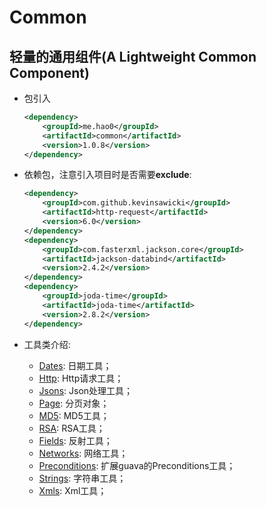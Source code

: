 # Common

轻量的通用组件(A Lightweight Common Component)
---

+ 包引入
	
	```xml
	<dependency>
        <groupId>me.hao0</groupId>
        <artifactId>common</artifactId>
        <version>1.0.8</version>
    </dependency>
	```
	
+ 依赖包，注意引入项目时是否需要**exclude**:

	```xml
	<dependency>
        <groupId>com.github.kevinsawicki</groupId>
        <artifactId>http-request</artifactId>
        <version>6.0</version>
    </dependency>
    <dependency>
        <groupId>com.fasterxml.jackson.core</groupId>
        <artifactId>jackson-databind</artifactId>
        <version>2.4.2</version>
    </dependency>
    <dependency>
        <groupId>joda-time</groupId>
        <artifactId>joda-time</artifactId>
        <version>2.8.2</version>
    </dependency>
	```

+ 工具类介绍:

	+ [Dates](src/main/java/me/hao0/common/date/Dates.java): 日期工具；
	+ [Http](src/main/java/me/hao0/common/http/Http.java): Http请求工具；
	+ [Jsons](src/main/java/me/hao0/common/json/Jsons.java): Json处理工具；
	+ [Page](src/main/java/me/hao0/common/model/Page.java): 分页对象；
	+ [MD5](src/main/java/me/hao0/common/security/MD5.java): MD5工具；
	+ [RSA](src/main/java/me/hao0/common/secruity/RSA.java): RSA工具；
	+ [Fields](src/main/java/me/hao0/common/util/Fields.java): 反射工具；
	+ [Networks](src/main/java/me/hao0/common/util/Networks.java): 网络工具；
	+ [Preconditions](src/main/java/me/hao0/common/util/Preconditions.java): 扩展guava的Preconditions工具；
	+ [Strings](src/main/java/me/hao0/common/util/Strings.java): 字符串工具；
	+ [Xmls](src/main/java/me/hao0/common/xml/Xmls.java): Xml工具；


      